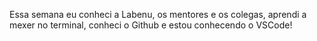 Essa semana eu conheci a Labenu, os mentores e os colegas, aprendi a mexer no terminal, conheci o Github e estou conhecendo o VSCode!